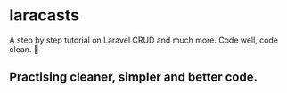 # laracasts
A step by step tutorial on Laravel CRUD and much more. Code well, code clean. :horse:

## Practising cleaner, simpler and better code.
